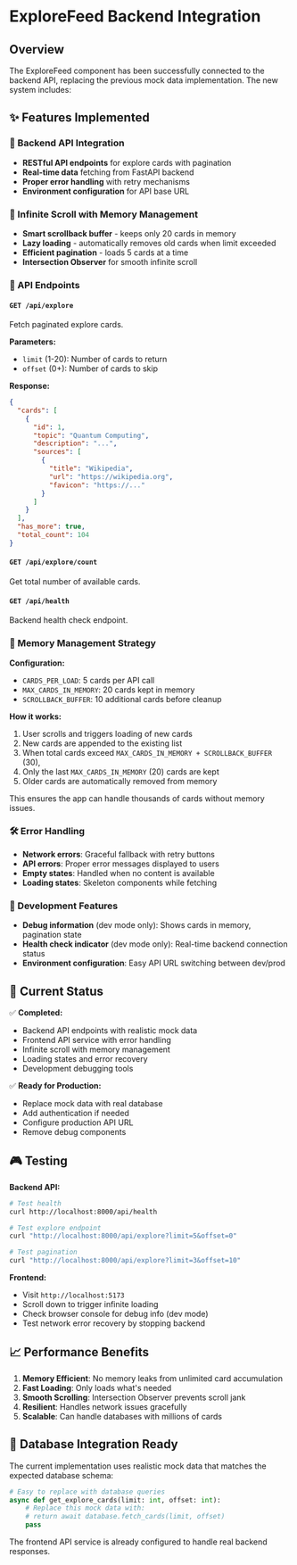 # ExploreFeed Backend Integration

## Overview

The ExploreFeed component has been successfully connected to the backend API, replacing the previous mock data implementation. The new system includes:

## ✨ Features Implemented

### 🔌 Backend API Integration
- **RESTful API endpoints** for explore cards with pagination
- **Real-time data** fetching from FastAPI backend
- **Proper error handling** with retry mechanisms
- **Environment configuration** for API base URL

### 🚀 Infinite Scroll with Memory Management
- **Smart scrollback buffer** - keeps only 20 cards in memory
- **Lazy loading** - automatically removes old cards when limit exceeded
- **Efficient pagination** - loads 5 cards at a time
- **Intersection Observer** for smooth infinite scroll

### 📡 API Endpoints

#### `GET /api/explore`
Fetch paginated explore cards.

**Parameters:**
- `limit` (1-20): Number of cards to return
- `offset` (0+): Number of cards to skip

**Response:**
```json
{
  "cards": [
    {
      "id": 1,
      "topic": "Quantum Computing",
      "description": "...",
      "sources": [
        {
          "title": "Wikipedia",
          "url": "https://wikipedia.org",
          "favicon": "https://..."
        }
      ]
    }
  ],
  "has_more": true,
  "total_count": 104
}
```

#### `GET /api/explore/count`
Get total number of available cards.

#### `GET /api/health`
Backend health check endpoint.

### 🎯 Memory Management Strategy

**Configuration:**
- `CARDS_PER_LOAD`: 5 cards per API call
- `MAX_CARDS_IN_MEMORY`: 20 cards kept in memory
- `SCROLLBACK_BUFFER`: 10 additional cards before cleanup

**How it works:**
1. User scrolls and triggers loading of new cards
2. New cards are appended to the existing list
3. When total cards exceed `MAX_CARDS_IN_MEMORY + SCROLLBACK_BUFFER` (30), 
4. Only the last `MAX_CARDS_IN_MEMORY` (20) cards are kept
5. Older cards are automatically removed from memory

This ensures the app can handle thousands of cards without memory issues.

### 🛠️ Error Handling

- **Network errors**: Graceful fallback with retry buttons
- **API errors**: Proper error messages displayed to users
- **Empty states**: Handled when no content is available
- **Loading states**: Skeleton components while fetching

### 🔧 Development Features

- **Debug information** (dev mode only): Shows cards in memory, pagination state
- **Health check indicator** (dev mode only): Real-time backend connection status
- **Environment configuration**: Easy API URL switching between dev/prod

## 🚦 Current Status

✅ **Completed:**
- Backend API endpoints with realistic mock data
- Frontend API service with error handling
- Infinite scroll with memory management
- Loading states and error recovery
- Development debugging tools

✅ **Ready for Production:**
- Replace mock data with real database
- Add authentication if needed
- Configure production API URL
- Remove debug components

## 🎮 Testing

**Backend API:**
```bash
# Test health
curl http://localhost:8000/api/health

# Test explore endpoint
curl "http://localhost:8000/api/explore?limit=5&offset=0"

# Test pagination
curl "http://localhost:8000/api/explore?limit=3&offset=10"
```

**Frontend:**
- Visit `http://localhost:5173`
- Scroll down to trigger infinite loading
- Check browser console for debug info (dev mode)
- Test network error recovery by stopping backend

## 📈 Performance Benefits

1. **Memory Efficient**: No memory leaks from unlimited card accumulation
2. **Fast Loading**: Only loads what's needed
3. **Smooth Scrolling**: Intersection Observer prevents scroll jank
4. **Resilient**: Handles network issues gracefully
5. **Scalable**: Can handle databases with millions of cards

## 🔄 Database Integration Ready

The current implementation uses realistic mock data that matches the expected database schema:

```python
# Easy to replace with database queries
async def get_explore_cards(limit: int, offset: int):
    # Replace this mock data with:
    # return await database.fetch_cards(limit, offset)
    pass
```

The frontend API service is already configured to handle real backend responses.
